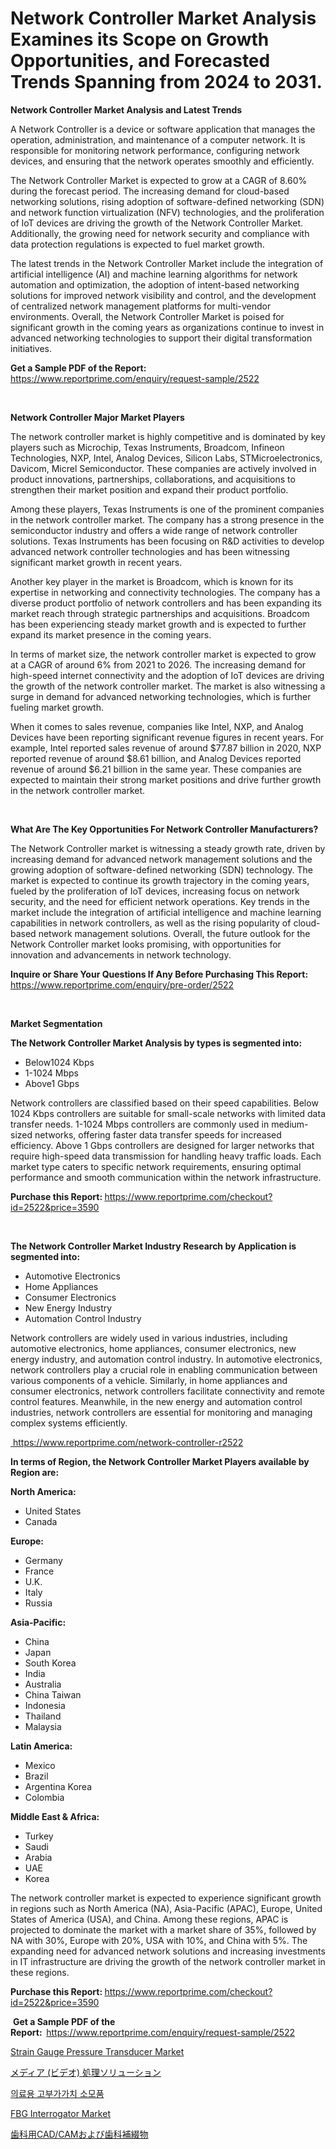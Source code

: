 <p><h1>Network Controller Market Analysis Examines its Scope on Growth Opportunities, and Forecasted Trends Spanning from 2024 to 2031.</h1></p><p><strong>Network Controller Market Analysis and Latest Trends</strong></p>
<p><p>A Network Controller is a device or software application that manages the operation, administration, and maintenance of a computer network. It is responsible for monitoring network performance, configuring network devices, and ensuring that the network operates smoothly and efficiently.</p><p>The Network Controller Market is expected to grow at a CAGR of 8.60% during the forecast period. The increasing demand for cloud-based networking solutions, rising adoption of software-defined networking (SDN) and network function virtualization (NFV) technologies, and the proliferation of IoT devices are driving the growth of the Network Controller Market. Additionally, the growing need for network security and compliance with data protection regulations is expected to fuel market growth.</p><p>The latest trends in the Network Controller Market include the integration of artificial intelligence (AI) and machine learning algorithms for network automation and optimization, the adoption of intent-based networking solutions for improved network visibility and control, and the development of centralized network management platforms for multi-vendor environments. Overall, the Network Controller Market is poised for significant growth in the coming years as organizations continue to invest in advanced networking technologies to support their digital transformation initiatives.</p></p>
<p><strong>Get a Sample PDF of the Report:&nbsp;</strong> <a href="https://www.reportprime.com/enquiry/request-sample/2522">https://www.reportprime.com/enquiry/request-sample/2522</a></p>
<p>&nbsp;</p>
<p><strong>Network Controller Major Market Players</strong></p>
<p><p>The network controller market is highly competitive and is dominated by key players such as Microchip, Texas Instruments, Broadcom, Infineon Technologies, NXP, Intel, Analog Devices, Silicon Labs, STMicroelectronics, Davicom, Micrel Semiconductor. These companies are actively involved in product innovations, partnerships, collaborations, and acquisitions to strengthen their market position and expand their product portfolio.</p><p>Among these players, Texas Instruments is one of the prominent companies in the network controller market. The company has a strong presence in the semiconductor industry and offers a wide range of network controller solutions. Texas Instruments has been focusing on R&D activities to develop advanced network controller technologies and has been witnessing significant market growth in recent years.</p><p>Another key player in the market is Broadcom, which is known for its expertise in networking and connectivity technologies. The company has a diverse product portfolio of network controllers and has been expanding its market reach through strategic partnerships and acquisitions. Broadcom has been experiencing steady market growth and is expected to further expand its market presence in the coming years.</p><p>In terms of market size, the network controller market is expected to grow at a CAGR of around 6% from 2021 to 2026. The increasing demand for high-speed internet connectivity and the adoption of IoT devices are driving the growth of the network controller market. The market is also witnessing a surge in demand for advanced networking technologies, which is further fueling market growth.</p><p>When it comes to sales revenue, companies like Intel, NXP, and Analog Devices have been reporting significant revenue figures in recent years. For example, Intel reported sales revenue of around $77.87 billion in 2020, NXP reported revenue of around $8.61 billion, and Analog Devices reported revenue of around $6.21 billion in the same year. These companies are expected to maintain their strong market positions and drive further growth in the network controller market.</p></p>
<p>&nbsp;</p>
<p><strong>What Are The Key Opportunities For Network Controller Manufacturers?</strong></p>
<p><p>The Network Controller market is witnessing a steady growth rate, driven by increasing demand for advanced network management solutions and the growing adoption of software-defined networking (SDN) technology. The market is expected to continue its growth trajectory in the coming years, fueled by the proliferation of IoT devices, increasing focus on network security, and the need for efficient network operations. Key trends in the market include the integration of artificial intelligence and machine learning capabilities in network controllers, as well as the rising popularity of cloud-based network management solutions. Overall, the future outlook for the Network Controller market looks promising, with opportunities for innovation and advancements in network technology.</p></p>
<p><strong>Inquire or Share Your Questions If Any Before Purchasing This Report:</strong> <a href="https://www.reportprime.com/enquiry/pre-order/2522">https://www.reportprime.com/enquiry/pre-order/2522</a></p>
<p>&nbsp;</p>
<p><strong>Market Segmentation</strong></p>
<p><strong>The Network Controller Market Analysis by types is segmented into:</strong></p>
<p><ul><li>Below1024 Kbps</li><li>1-1024 Mbps</li><li>Above1 Gbps</li></ul></p>
<p><p>Network controllers are classified based on their speed capabilities. Below 1024 Kbps controllers are suitable for small-scale networks with limited data transfer needs. 1-1024 Mbps controllers are commonly used in medium-sized networks, offering faster data transfer speeds for increased efficiency. Above 1 Gbps controllers are designed for larger networks that require high-speed data transmission for handling heavy traffic loads. Each market type caters to specific network requirements, ensuring optimal performance and smooth communication within the network infrastructure.</p></p>
<p><strong>Purchase this Report:&nbsp;</strong><a href="https://www.reportprime.com/checkout?id=2522&price=3590">https://www.reportprime.com/checkout?id=2522&price=3590</a></p>
<p>&nbsp;</p>
<p><strong>The Network Controller Market Industry Research by Application is segmented into:</strong></p>
<p><ul><li>Automotive Electronics</li><li>Home Appliances</li><li>Consumer Electronics</li><li>New Energy Industry</li><li>Automation Control Industry</li></ul></p>
<p><p>Network controllers are widely used in various industries, including automotive electronics, home appliances, consumer electronics, new energy industry, and automation control industry. In automotive electronics, network controllers play a crucial role in enabling communication between various components of a vehicle. Similarly, in home appliances and consumer electronics, network controllers facilitate connectivity and remote control features. Meanwhile, in the new energy and automation control industries, network controllers are essential for monitoring and managing complex systems efficiently.</p></p>
<p><a href="https://www.reportprime.com/network-controller-r2522">&nbsp;https://www.reportprime.com/network-controller-r2522</a></p>
<p><strong>In terms of Region, the Network Controller Market Players available by Region are:</strong></p>
<p>
    <p> <strong> North America: </strong>
        <ul>
            <li>United States</li>
            <li>Canada</li>
        </ul>
        </p> 
    <p> <strong> Europe: </strong>
        <ul>
            <li>Germany</li>
            <li>France</li>
            <li>U.K.</li>
            <li>Italy</li>
            <li>Russia</li>
        </ul>
        </p> 
    <p> <strong> Asia-Pacific: </strong>
        <ul>
            <li>China</li>
            <li>Japan</li>
            <li>South Korea</li>
            <li>India</li>
            <li>Australia</li>
            <li>China Taiwan</li>
            <li>Indonesia</li>
            <li>Thailand</li>
            <li>Malaysia</li>
        </ul>
        </p> 
    <p> <strong> Latin America: </strong>
        <ul>
            <li>Mexico</li>
            <li>Brazil</li>
            <li>Argentina Korea</li>
            <li>Colombia</li>
        </ul>
        </p> 
    <p> <strong> Middle East & Africa: </strong>
        <ul>
            <li>Turkey</li>
            <li>Saudi</li>
            <li>Arabia</li>
            <li>UAE</li>
            <li>Korea</li>
        </ul>
    </p>
    </p>
<p><p>The network controller market is expected to experience significant growth in regions such as North America (NA), Asia-Pacific (APAC), Europe, United States of America (USA), and China. Among these regions, APAC is projected to dominate the market with a market share of 35%, followed by NA with 30%, Europe with 20%, USA with 10%, and China with 5%. The expanding need for advanced network solutions and increasing investments in IT infrastructure are driving the growth of the network controller market in these regions.</p></p>
<p><strong>Purchase this Report: </strong><a href="https://www.reportprime.com/checkout?id=2522&price=3590">https://www.reportprime.com/checkout?id=2522&price=3590</a></p>
<p>&nbsp;<strong>Get a Sample PDF of the Report:&nbsp;&nbsp;</strong><a href="https://www.reportprime.com/enquiry/request-sample/2522">https://www.reportprime.com/enquiry/request-sample/2522</a></p>
<p><strong></strong></p>
<p><p><a href="https://github.com/AlysaLedner2023/Market-Research-Report-List-2/blob/main/strain-gauge-pressure-transducer-market.md">Strain Gauge Pressure Transducer Market</a></p><p><a href="https://github.com/AhmadMann1950/Market-Research-Report-List-2/blob/main/351452482832.md">メディア (ビデオ) 処理ソリューション</a></p><p><a href="https://github.com/tasfiyaj85/Market-Research-Report-List-2/blob/main/2588120102988.md">의료용 고부가가치 소모품</a></p><p><a href="https://github.com/Sherrillcrooksxa8i18ucf2m/Market-Research-Report-List-3/blob/main/fbg-interrogator-market.md">FBG Interrogator Market</a></p><p><a href="https://github.com/Alenaieme/Market-Research-Report-List-3/blob/main/469254682831.md">歯科用CAD/CAMおよび歯科補綴物</a></p></p>